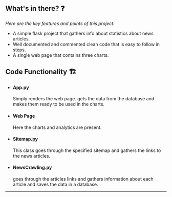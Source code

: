 ## What's in there? ❓

*Here are the key features and points of this project:*
- A simple flask project that gathers info about statistics about news articles.
- Well documented and commented clean code that is easy to follow in steps.
- A single web page that contains three charts.

## Code Functionality 🏗️

- #### App.py
    Simply renders the web page. gets the data from the database and makes them ready to be used in the charts.

- #### Web Page
    Here the charts and analytics are present. 
- #### Sitemap.py
    This class goes through the specified sitemap and gathers the links to the news articles.

- #### NewsCrawling.py 
    goes through the articles links and gathers information about each article and saves the data in a database.
---